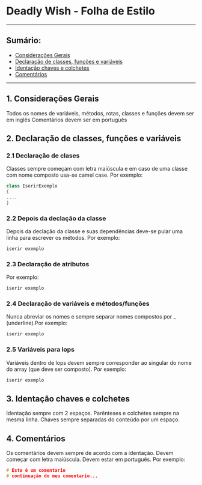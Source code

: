 # Deadly Wish - Folha de Estilo
---
## Sumário:
  * [Considerações Gerais](#consideracoes_gerais)
  * [Declaração de classes, funções e variáveis](#declaracoes)
  * [Identação chaves e colchetes](#identação)
  * [Comentários](#comentarios)
---
## 1. Considerações Gerais<a name="consideracoes_gerais"></a>
Todos os nomes de variáveis, métodos, rotas, classes e funções devem ser em inglês
Comentários devem ser em português
## 2. Declaração de classes, funções e variáveis<a name="declaracoes"></a>
### 2.1 Declaração de clases
Classes sempre começam com letra maiúscula e em caso de uma classe com nome composto usa-se camel case. Por exemplo:
```cpp
class IserirExemplo
{
....
}
```
### 2.2 Depois da declação da classe
Depois da declação da classe e suas dependências deve-se pular uma linha para escrever os métodos. Por exemplo:
```cpp
iserir exemplo
```

### 2.3 Declaração de atributos
Por exemplo:
```cpp
iserir exemplo
```
### 2.4 Declaração de variáveis e métodos/funções
Nunca abreviar os nomes e sempre separar nomes compostos por _ (underline).Por exemplo:
```cpp
iserir exemplo
```
### 2.5 Variáveis para lops
Variáveis dentro de lops devem sempre corresponder ao singular do nome do array (que deve ser composto). Por exemplo:
```cpp
iserir exemplo
```
## 3. Identação chaves e colchetes<a name="identação"></a>
Identação sempre com 2 espaços.
Parênteses e colchetes sempre na mesma linha.
Chaves sempre separadas do conteúdo por um espaço.

## 4. Comentários<a name="comentarios"></a>
Os comentários devem sempre de acordo com a identação.
Devem começar com letra maiúscula.
Devem estar em português. Por exemplo:
```cpp
# Este é um comentario
# continuação do meu comentario...
```
